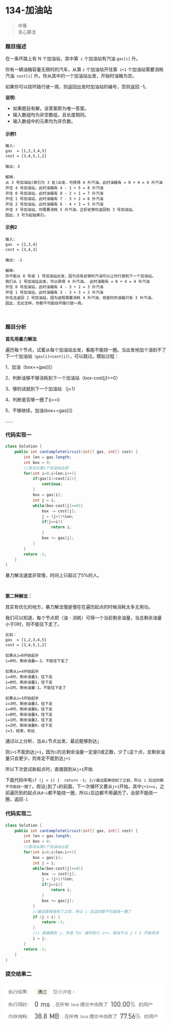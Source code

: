 # 134-加油站

>中等  
>贪心算法

### 题目描述

在一条环路上有 N 个加油站，其中第` i` 个加油站有汽油 `gas[i]` 升。

你有一辆油箱容量无限的的汽车，从第 `i` 个加油站开往第` i+1` 个加油站需要消耗汽油` cost[i]` 升。你从其中的一个加油站出发，开始时油箱为空。

如果你可以绕环路行驶一周，则返回出发时加油站的编号，否则返回 -1。

**说明:** 

- 如果题目有解，该答案即为唯一答案。
- 输入数组均为非空数组，且长度相同。
- 输入数组中的元素均为非负数。


#### 示例1

```
输入: 
gas  = [1,2,3,4,5]
cost = [3,4,5,1,2]

输出: 3

解释:
从 3 号加油站(索引为 3 处)出发，可获得 4 升汽油。此时油箱有 = 0 + 4 = 4 升汽油
开往 4 号加油站，此时油箱有 4 - 1 + 5 = 8 升汽油
开往 0 号加油站，此时油箱有 8 - 2 + 1 = 7 升汽油
开往 1 号加油站，此时油箱有 7 - 3 + 2 = 6 升汽油
开往 2 号加油站，此时油箱有 6 - 4 + 3 = 5 升汽油
开往 3 号加油站，你需要消耗 5 升汽油，正好足够你返回到 3 号加油站。
因此，3 可为起始索引。
```

#### 示例2

```
输入: 
gas  = [2,3,4]
cost = [3,4,3]

输出: -1

解释:
你不能从 0 号或 1 号加油站出发，因为没有足够的汽油可以让你行驶到下一个加油站。
我们从 2 号加油站出发，可以获得 4 升汽油。 此时油箱有 = 0 + 4 = 4 升汽油
开往 0 号加油站，此时油箱有 4 - 3 + 2 = 3 升汽油
开往 1 号加油站，此时油箱有 3 - 3 + 3 = 3 升汽油
你无法返回 2 号加油站，因为返程需要消耗 4 升汽油，但是你的油箱只有 3 升汽油。
因此，无论怎样，你都不可能绕环路行驶一周。
```

</br>

### 题目分析

**首先用暴力解法**

遍历每个节点，试着从每个加油站出发，看能不能绕一圈。当出发地加个油到不了下一个加油站`（gas[i]<cost[i]）`，可以跳过。模拟过程：

1、加油（box+=gas[i]）

2、判断油够不够消耗到下一个加油站（box-cost[j]>=0） 

3、够的话就到下一个加油站 （j+1）

4、判断是否够一圈了(j==i)

5、不够继续，加油(box+=gas[i])

……

### 代码实现一

```java
class Solution {
    public int canCompleteCircuit(int[] gas, int[] cost) {
        int len = gas.length;
        int box = 0;
        //尝试从第i个加油站出发
        for(int i=0;i<len;i++){
            if(gas[i]<cost[i]){
                continue;
            }
            box = gas[i];
            int j = i;
            while(box-cost[j]>=0){
                box -= cost[j];
                j = (j+1)%len;
                if(j==i){
                    return i;
                }
                box += gas[j];
            }
        }
        return -1;
    }
}
```

暴力解法速度非常慢，时间上只超过了5%的人。



</br>

**第二种解法：**

其实有优化的地方，暴力解法慢是慢在在遍历起点的时候消耗太多无用功。

我们可以知道，每个节点把（油 - 消耗）可得一个当前剩余油量，当总剩余油量小于0时，则不能往下走了。

```
比如：
gas  = [1,2,3,4,5]
cost = [3,4,5,1,2]

如果从i=0开始起步
i=0时，剩余油量=-2，不能往下走了

如果从i=4开始起步
i=4时，剩余油量3，往下走
i=0时，剩余油量1，往下走
i=1时，剩余油量-1，不能往下走了

如果从i=3开始起步
i=3时，剩余油量3，往下走
i=4时，剩余油量6，往下走
i=0时，剩余油量4，往下走
i=1时，剩余油量2，往下走
i=2时，剩余油量0，往下走
i=3，结束，到达
```

通过以上分析，当从`i`节点出发，最远能够到达`j`

则`i+1`不能到达`j+1`，因为`i`的总剩余油量一定是0或正数，少了`i`这个点，总剩余油量只会更少，则肯定不能到达`j+1`

所以下次尝试新起点时，直接跳到从`j+1`开始

下面代码中有`if (j < i) {  return -1; }//最远距离绕到了之前，所以 i 后边的都不可能绕一圈了`。假设`j`到了`i`的前面，下一次循环又要从`j+1`开始，其中`j+1<=i`，之前遍历到的起点从`0~i`都不能绕一圈，所以`i`后边都不用遍历了，全部不能绕一圈，返回`-1`

### 代码实现二

```java
class Solution {
    public int canCompleteCircuit(int[] gas, int[] cost) {
        int len = gas.length;
        int box = 0;
        //尝试从第i个加油站出发
        for(int i=0;i<len;i++){
            box = gas[i];
            int j = i;
            while(box-cost[j]>=0){
                box -= cost[j];
                j = (j+1)%len;
                if(j==i){
                    return i;
                }
                box += gas[j];
            }
            //最远距离绕到了之前，所以 i 后边的都不可能绕一圈了
            if (j < i) {
                return -1;
            }
            //i 直接跳到 j，外层 for 循环执行 i++，相当于从 j + 1 开始考虑
            i = j;
        }
        return -1;
    }
}

```

### 提交结果二

![134执行结果图](https://github.com/hinkleung/leetcode/blob/main/134-加油站/134-result.png)

